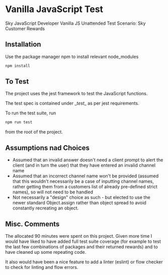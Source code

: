 # Vanilla JavaScript Test

Sky JavaScript Developer Vanilla JS Unattended Test Scenario: Sky Customer Rewards

## Installation

Use the package manager npm to install relevant node_modules

```bash
npm install
```

## To Test

The project uses the jest framework to test the JavaScript functions.

The test spec is contained under \__test__ as per jest requirements.

To run the test suite, run

```bash
npm run test
```
from the root of the project.

## Assumptions nad Choices

* Assumed that an invalid answer doesn't need a client prompt to alert the client (and in turn the user) that they have entered an invalid channel name
* Assumed that an incorrect channel name won't be provided (assumed that this wouldn't necessarily be a case of inputting channel names, rather getting them from a customers list of already pre-defined strict names), so will not need to be handled
* Not necessarily a "design" choice as such - but elected to use the newer standard Object.assign rather than object spread to avoid constantly recreating an object.

## Misc. Comments
The allocated 90 minutes were spent on this project. Given more time I would have liked to have added full test suite coverage (for example to test the last few combinations of packages and their returned rewards) and to have cleaned up some repeating code.

It also would have been a nice feature to add a linter (eslint) or flow checker to check for linting and flow errors.
